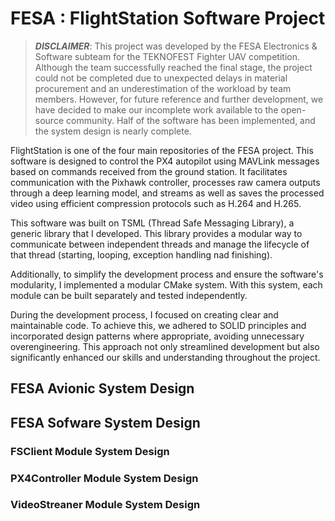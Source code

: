 # FESA : FlightStation Software Project

> ***DISCLAIMER***: This project was developed by the FESA Electronics & Software subteam for the TEKNOFEST Fighter UAV competition. Although the team successfully
reached the final stage, the project could not be completed due to unexpected delays in material procurement and an underestimation of the workload by team members.
However, for future reference and further development, we have decided to make our incomplete work available to the open-source community. Half of the software has been implemented,
and the system design is nearly complete.

  FlightStation is one of the four main repositories of the FESA project. This software is designed to control the PX4 autopilot using MAVLink messages based on commands received 
from the ground station. It facilitates communication with the Pixhawk controller, processes raw camera outputs through a deep learning model, and streams as well as saves the 
processed video using efficient compression protocols such as H.264 and H.265.

  This software was built on TSML (Thread Safe Messaging Library), a generic library that I developed. This library provides a modular way to communicate between independent threads and manage the lifecycle of that thread (starting, looping, exception handling nad finishing).
  
  Additionally, to simplify the development process and ensure the software's modularity, I implemented a modular CMake system. With this system, each module can be built separately and tested independently.

  During the development process, I focused on creating clear and maintainable code. To achieve this, we adhered to SOLID principles and incorporated design patterns where appropriate, 
avoiding unnecessary overengineering. This approach not only streamlined development but also significantly enhanced our skills and understanding throughout the project.

## FESA Avionic System Design
## FESA Sofware System Design
### FSClient Module System Design
### PX4Controller Module System Design
### VideoStreaner Module System Design
